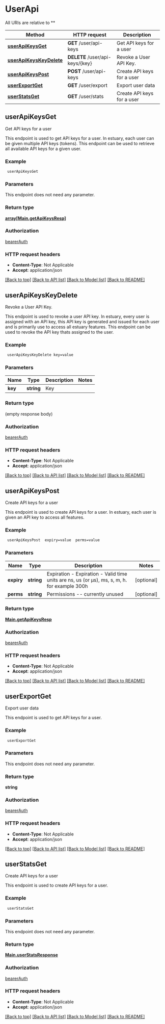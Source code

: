 # UserApi

All URIs are relative to **

Method | HTTP request | Description
------------- | ------------- | -------------
[**userApiKeysGet**](UserApi.md#userApiKeysGet) | **GET** /user/api-keys | Get API keys for a user
[**userApiKeysKeyDelete**](UserApi.md#userApiKeysKeyDelete) | **DELETE** /user/api-keys/{key} | Revoke a User API Key.
[**userApiKeysPost**](UserApi.md#userApiKeysPost) | **POST** /user/api-keys | Create API keys for a user
[**userExportGet**](UserApi.md#userExportGet) | **GET** /user/export | Export user data
[**userStatsGet**](UserApi.md#userStatsGet) | **GET** /user/stats | Create API keys for a user


## **userApiKeysGet**

Get API keys for a user

This endpoint is used to get API keys for a user. In estuary, each user can be given multiple API keys (tokens). This endpoint can be used to retrieve all available API keys for a given user.

### Example
```bash
 userApiKeysGet
```

### Parameters
This endpoint does not need any parameter.

### Return type

[**array[Main.getApiKeysResp]**](Main.getApiKeysResp.md)

### Authorization

[bearerAuth](../README.md#bearerAuth)

### HTTP request headers

 - **Content-Type**: Not Applicable
 - **Accept**: application/json

[[Back to top]](#) [[Back to API list]](../README.md#documentation-for-api-endpoints) [[Back to Model list]](../README.md#documentation-for-models) [[Back to README]](../README.md)

## **userApiKeysKeyDelete**

Revoke a User API Key.

This endpoint is used to revoke a user API key. In estuary, every user is assigned with an API key, this API key is generated and issued for each user and is primarily use to access all estuary features. This endpoint can be used to revoke the API key thats assigned to the user.

### Example
```bash
 userApiKeysKeyDelete key=value
```

### Parameters

Name | Type | Description  | Notes
------------- | ------------- | ------------- | -------------
 **key** | **string** | Key |

### Return type

(empty response body)

### Authorization

[bearerAuth](../README.md#bearerAuth)

### HTTP request headers

 - **Content-Type**: Not Applicable
 - **Accept**: application/json

[[Back to top]](#) [[Back to API list]](../README.md#documentation-for-api-endpoints) [[Back to Model list]](../README.md#documentation-for-models) [[Back to README]](../README.md)

## **userApiKeysPost**

Create API keys for a user

This endpoint is used to create API keys for a user. In estuary, each user is given an API key to access all features.

### Example
```bash
 userApiKeysPost  expiry=value  perms=value
```

### Parameters

Name | Type | Description  | Notes
------------- | ------------- | ------------- | -------------
 **expiry** | **string** | Expiration - Expiration - Valid time units are ns, us (or µs), ms, s, m, h. for example 300h | [optional]
 **perms** | **string** | Permissions -- currently unused | [optional]

### Return type

[**Main.getApiKeysResp**](Main.getApiKeysResp.md)

### Authorization

[bearerAuth](../README.md#bearerAuth)

### HTTP request headers

 - **Content-Type**: Not Applicable
 - **Accept**: application/json

[[Back to top]](#) [[Back to API list]](../README.md#documentation-for-api-endpoints) [[Back to Model list]](../README.md#documentation-for-models) [[Back to README]](../README.md)

## **userExportGet**

Export user data

This endpoint is used to get API keys for a user.

### Example
```bash
 userExportGet
```

### Parameters
This endpoint does not need any parameter.

### Return type

**string**

### Authorization

[bearerAuth](../README.md#bearerAuth)

### HTTP request headers

 - **Content-Type**: Not Applicable
 - **Accept**: application/json

[[Back to top]](#) [[Back to API list]](../README.md#documentation-for-api-endpoints) [[Back to Model list]](../README.md#documentation-for-models) [[Back to README]](../README.md)

## **userStatsGet**

Create API keys for a user

This endpoint is used to create API keys for a user.

### Example
```bash
 userStatsGet
```

### Parameters
This endpoint does not need any parameter.

### Return type

[**Main.userStatsResponse**](Main.userStatsResponse.md)

### Authorization

[bearerAuth](../README.md#bearerAuth)

### HTTP request headers

 - **Content-Type**: Not Applicable
 - **Accept**: application/json

[[Back to top]](#) [[Back to API list]](../README.md#documentation-for-api-endpoints) [[Back to Model list]](../README.md#documentation-for-models) [[Back to README]](../README.md)

